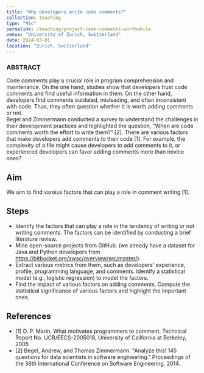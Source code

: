 ```yaml
---
title: "Why developers write code comments?"
collection: teaching
type: "MSc"
permalink: /teaching/project-code-comments-worthwhile
venue: "University of Zurich, Switzerland"
date: 2024-03-01
location: "Zurich, Switzerland"
---
```



### ABSTRACT
Code comments play a crucial role in program comprehension and maintenance. 
On the one hand, studies show that developers trust code comments and find useful information in them. 
On the other hand, developers find comments outdated, misleading, and often inconsistent with code.  Thus, they often question whether it is worth adding comments or not.  
Begel and Zimmermann conducted a survey to understand the challenges in their development practices and highlighted the question, “When are code comments worth the effort to write them?” [2]. There are various factors that make developers add comments to their code [1]. For example, the complexity of a file might cause developers to add comments to it, or experienced developers can favor adding comments more than novice ones? 

## Aim
We aim to find varoius factors that can play a role in comment writing [1].

## Steps 
- Identify the factors that can play a role in the tendency of writing or not writing comments. The factors can be identified by conducting a brief literature review.
- Mine open-source projects from GitHub. (we already have a dataset for Java and Python developers from https://bitbucket.org/swsc/overview/src/master/).
- Extract various metrics from them, such as developers' experience, profile, programming language, and comments. 
Identify a statistical model (e.g., logistic regression) to model the factors.
- Find the impact of various factors on adding comments. 
 Compute the statistical significance of various factors and highlight the important ones. 

## References
- [1] D. P. Marin. What motivates programmers to comment. Technical Report No. UCB/EECS-2005018, University of California at Berkeley, 2005
- [2] Begel, Andrew, and Thomas Zimmermann. "Analyze this! 145 questions for data scientists in software engineering." Proceedings of the 36th International Conference on Software Engineering. 2014.

